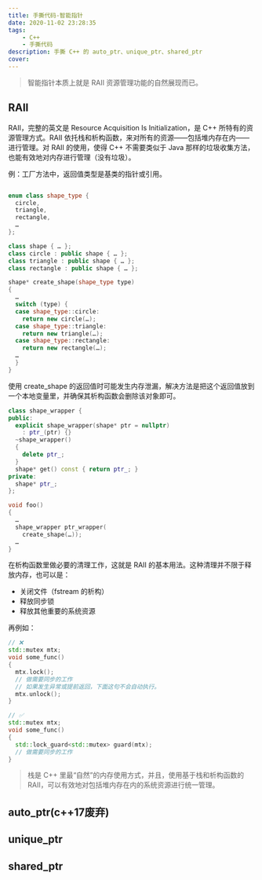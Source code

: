 ```yaml
---
title: 手撕代码-智能指针
date: 2020-11-02 23:28:35
tags: 
    - C++
    - 手撕代码
description: 手撕 C++ 的 auto_ptr、unique_ptr、shared_ptr
cover: 
---
```


> 智能指针本质上就是 RAII 资源管理功能的自然展现而已。

## RAII
RAII，完整的英文是 Resource Acquisition Is Initialization，是 C++ 所特有的资源管理方式。RAII 依托栈和析构函数，来对所有的资源——包括堆内存在内——进行管理。对 RAII 的使用，使得 C++ 不需要类似于 Java 那样的垃圾收集方法，也能有效地对内存进行管理（没有垃圾）。
 
例：工厂方法中，返回值类型是基类的指针或引用。


```c++

enum class shape_type {
  circle,
  triangle,
  rectangle,
  …
};

class shape { … };
class circle : public shape { … };
class triangle : public shape { … };
class rectangle : public shape { … };

shape* create_shape(shape_type type)
{
  …
  switch (type) {
  case shape_type::circle:
    return new circle(…);
  case shape_type::triangle:
    return new triangle(…);
  case shape_type::rectangle:
    return new rectangle(…);
  …
  }
}
```

使用 create_shape 的返回值时可能发生内存泄漏，解决方法是把这个返回值放到一个本地变量里，并确保其析构函数会删除该对象即可。
```c++
class shape_wrapper {
public:
  explicit shape_wrapper(shape* ptr = nullptr)
    : ptr_(ptr) {}
  ~shape_wrapper()
  {
    delete ptr_;
  }
  shape* get() const { return ptr_; }
private:
  shape* ptr_;
};

void foo()
{
  …
  shape_wrapper ptr_wrapper(
    create_shape(…));
  …
}
```
在析构函数里做必要的清理工作，这就是 RAII 的基本用法。这种清理并不限于释放内存，也可以是：
- 关闭文件（fstream 的析构）
- 释放同步锁
- 释放其他重要的系统资源

再例如：
```c++
// ❌
std::mutex mtx;
void some_func()
{
  mtx.lock();
  // 做需要同步的工作
  // 如果发生异常或提前返回，下面这句不会自动执行。
  mtx.unlock();
}

// ✅
std::mutex mtx;
void some_func()
{
  std::lock_guard<std::mutex> guard(mtx);
  // 做需要同步的工作
}
```
> 栈是 C++ 里最“自然”的内存使用方式，并且，使用基于栈和析构函数的 RAII，可以有效地对包括堆内存在内的系统资源进行统一管理。
## auto_ptr(c++17废弃)


## unique_ptr


## shared_ptr
